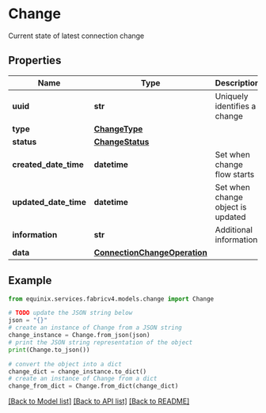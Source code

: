 # Change

Current state of latest connection change

## Properties

Name | Type | Description | Notes
------------ | ------------- | ------------- | -------------
**uuid** | **str** | Uniquely identifies a change | [optional] 
**type** | [**ChangeType**](ChangeType.md) |  | 
**status** | [**ChangeStatus**](ChangeStatus.md) |  | [optional] 
**created_date_time** | **datetime** | Set when change flow starts | 
**updated_date_time** | **datetime** | Set when change object is updated | [optional] 
**information** | **str** | Additional information | [optional] 
**data** | [**ConnectionChangeOperation**](ConnectionChangeOperation.md) |  | [optional] 

## Example

```python
from equinix.services.fabricv4.models.change import Change

# TODO update the JSON string below
json = "{}"
# create an instance of Change from a JSON string
change_instance = Change.from_json(json)
# print the JSON string representation of the object
print(Change.to_json())

# convert the object into a dict
change_dict = change_instance.to_dict()
# create an instance of Change from a dict
change_from_dict = Change.from_dict(change_dict)
```
[[Back to Model list]](../README.md#documentation-for-models) [[Back to API list]](../README.md#documentation-for-api-endpoints) [[Back to README]](../README.md)


